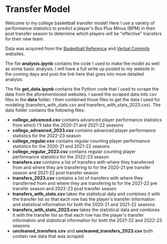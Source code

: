 # Transfer Model

Welcome to my college basketball transfer model! Here I use a variety of performance statistics to predict a player's Box Plus Minus (BPM) in their post transfer season to determine which players will be "effective" transfers for their new team.

Data was acquired from the [Basketball Reference](https://www.sports-reference.com/cbb/play-index/psl_finder.cgi) and [Verbal Commits](https://www.verbalcommits.com/transfers/2022) websites.

The file **analysis.ipynb** contains the code I used to make the model as well as some basic analysis. I will have a full write up posted to my website in the coming days and post the link here that goes into more detailed analysis.

The file **get_data.ipynb** contains the Python code that I used to scrape the data from the aforementioned websites. I saved the scraped data into csv files in the **data** folder. I then combined those files to get the data I used for modeling (transfers_with_stats.csv and transfers_with_stats_2023.csv). The data folder contains the following files:

* **college_advanced.csv** contains advanced player performance statistics from which I'll take the 2020-21 and 2021-22 seasons
* **college_advanced_2023.csv** contains advanced player performance statistics for the 2022-23 season
* **college_regular.csv** contains regular counting player performance statistics for the 2020-21 and 2021-22 seasons
* **college_regular_2023.csv** contains regular counting player performance statistics for the 2022-23 season
* **transfers.csv** contains a list of transfers with where they transferred from and where they are transfering to for the 2020-21 pre transfer season and 2021-22 post transfer season
* **transfers_2023.csv** contains a list of transfers with where they transferred from and where they are transfering to for the 2021-22 pre transfer season and 2022-23 post transfer season
* **transfers_with_stats.csv** takes the statistical data and combines it with the transfer list so that each row has the player's transfer information and statistical information for both the 2020-21 and 2021-22 seasons 
* **transfers_with_stats_2023.csv** takes the statistical data and combines it with the transfer list so that each row has the player's transfer information and statistical information for both the 2021-22 and 2022-23 seasons 
* **uncleaned_transfers.csv** and **uncleaned_transfers_2023.csv** both contain raw data that was scraped
